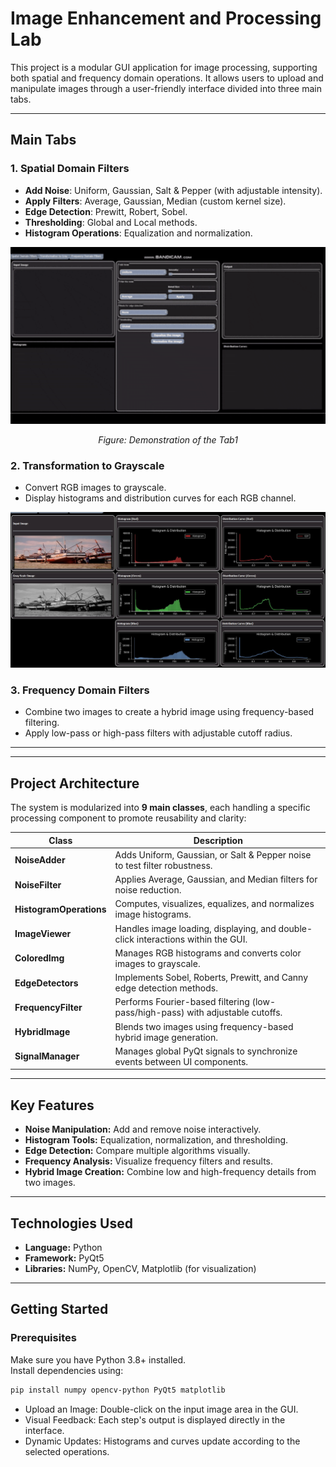 # Image Enhancement and Processing Lab

This project is a modular GUI application for image processing, supporting both spatial and frequency domain operations. It allows users to upload and manipulate images through a user-friendly interface divided into three main tabs.

---

## Main Tabs

### 1. Spatial Domain Filters
- **Add Noise**: Uniform, Gaussian, Salt & Pepper (with adjustable intensity).
- **Apply Filters**: Average, Gaussian, Median (custom kernel size).
- **Edge Detection**: Prewitt, Robert, Sobel.
- **Thresholding**: Global and Local methods.
- **Histogram Operations**: Equalization and normalization.

<p align="center">
  <img src="project ouptuts/tab1_demo.gif" alt="Application Demo" width="700">
</p>
<p align="center">
  <em>Figure: Demonstration of the Tab1</em>
</p>

### 2. Transformation to Grayscale
- Convert RGB images to grayscale.
- Display histograms and distribution curves for each RGB channel.

<p align="center">
  <img src="project ouptuts/RGB_Gray.JPG" alt="Tab Demo" width="600">
</p>

### 3. Frequency Domain Filters
- Combine two images to create a hybrid image using frequency-based filtering.
- Apply low-pass or high-pass filters with adjustable cutoff radius.

---
---

## Project Architecture

The system is modularized into **9 main classes**, each handling a specific processing component to promote reusability and clarity:

| Class | Description |
|-------|--------------|
| **NoiseAdder** | Adds Uniform, Gaussian, or Salt & Pepper noise to test filter robustness. |
| **NoiseFilter** | Applies Average, Gaussian, and Median filters for noise reduction. |
| **HistogramOperations** | Computes, visualizes, equalizes, and normalizes image histograms. |
| **ImageViewer** | Handles image loading, displaying, and double-click interactions within the GUI. |
| **ColoredImg** | Manages RGB histograms and converts color images to grayscale. |
| **EdgeDetectors** | Implements Sobel, Roberts, Prewitt, and Canny edge detection methods. |
| **FrequencyFilter** | Performs Fourier-based filtering (low-pass/high-pass) with adjustable cutoffs. |
| **HybridImage** | Blends two images using frequency-based hybrid image generation. |
| **SignalManager** | Manages global PyQt signals to synchronize events between UI components. |

---

## Key Features

- **Noise Manipulation:** Add and remove noise interactively.
- **Histogram Tools:** Equalization, normalization, and thresholding.
- **Edge Detection:** Compare multiple algorithms visually.
- **Frequency Analysis:** Visualize frequency filters and results.
- **Hybrid Image Creation:** Combine low and high-frequency details from two images.

---

## Technologies Used
- **Language:** Python  
- **Framework:** PyQt5  
- **Libraries:** NumPy, OpenCV, Matplotlib (for visualization)  

---

## Getting Started

### Prerequisites
Make sure you have Python 3.8+ installed.  
Install dependencies using:

```bash
pip install numpy opencv-python PyQt5 matplotlib
```

- Upload an Image: Double-click on the input image area in the GUI.
- Visual Feedback: Each step's output is displayed directly in the interface.
- Dynamic Updates: Histograms and curves update according to the selected operations.


